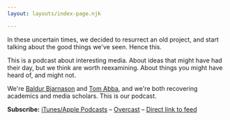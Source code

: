 ```yaml
---
layout: layouts/index-page.njk

---
```

In these uncertain times, we decided to resurrect an old project, and start talking about the good things we've seen. Hence this.   
  
This is a podcast about interesting media. About ideas that might have had their day, but we think are worth reexamining. About things you might have heard of, and might not.   
  
We're [Baldur Bjarnason](https://www.baldurbjarnason.com/) and [Tom Abba](https://twitter.com/tomabba), and we're both recovering academics and media scholars. This is our podcast.

**Subscribe:** [iTunes/Apple Podcasts](https://podcasts.apple.com/ca/podcast/not-the-darkest-timeline/id1511663624) &ndash; [Overcast](https://overcast.fm/itunes1511663624/not-the-darkest-timeline) &ndash; [Direct link to feed](https://feedpress.me/notthedarkesttimeline-podcast)